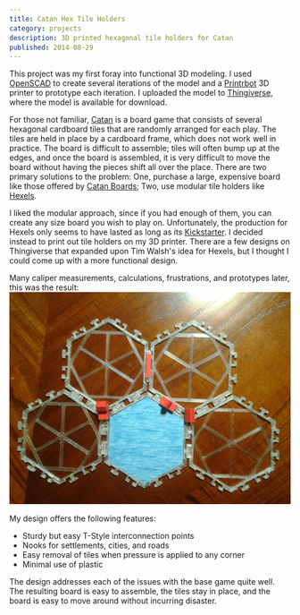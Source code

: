 ```yaml
---
title: Catan Hex Tile Holders
category: projects
description: 3D printed hexagonal tile holders for Catan
published: 2014-08-29
---
```

This project was my first foray into functional 3D modeling. I used [OpenSCAD](http://www.openscad.org/) to create several iterations of the model and a [Printrbot](http://printrbot.com/) 3D printer to prototype each iteration. I uploaded the model to [Thingiverse](http://www.thingiverse.com/thing:139005), where the model is available for download.

For those not familiar, [Catan](http://www.catan.com/) is a board game that consists of several hexagonal cardboard tiles that are randomly arranged for each play. The tiles are held in place by a cardboard frame, which does not work well in practice. The board is difficult to assemble; tiles will often bump up at the edges, and once the board is assembled, it is very difficult to move the board without having the pieces shift all over the place. There are two primary solutions to the problem: One, purchase a large, expensive board like those offered by [Catan Boards](http://mycatanboards.com/); Two, use modular tile holders like [Hexels](http://www.thehexels.com/).

I liked the modular approach, since if you had enough of them, you can create any size board you wish to play on. Unfortunately, the production for Hexels only seems to have lasted as long as its [Kickstarter](https://www.kickstarter.com/projects/1330163305/hexels-the-completely-modular-settlers-of-catan-ga). I decided instead to print out tile holders on my 3D printer. There are a few designs on Thingiverse that expanded upon Tim Walsh's idea for Hexels, but I thought I could come up with a more functional design.

Many caliper measurements, calculations, frustrations, and prototypes later, this was the result:
![Hex tiles](/assets/img/hex_tiles.jpg)

My design offers the following features:

* Sturdy but easy T-Style interconnection points
* Nooks for settlements, cities, and roads
* Easy removal of tiles when pressure is applied to any corner
* Minimal use of plastic

The design addresses each of the issues with the base game quite well. The resulting board is easy to assemble, the tiles stay in place, and the board is easy to move around without incurring disaster.